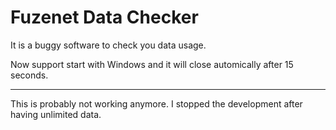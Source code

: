 # Fuzenet Data Checker
It is a buggy software to check you data usage.

Now support start with Windows and it will close automically after 15 seconds.

***
This is probably not working anymore. I stopped the development after having unlimited data.
